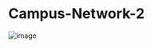 # Campus-Network-2

![image](https://github.com/user-attachments/assets/d8c86985-f6b3-4cf7-a1dc-5370b19b19bb)
